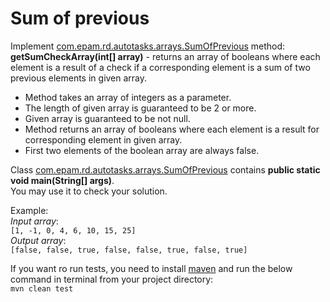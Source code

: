 # Sum of previous
Implement [com.epam.rd.autotasks.arrays.SumOfPrevious](src/main/java/com/epam/rd/autotasks/arrays/SumOfPrevious.java) method:
<br><b>getSumCheckArray(int[] array)</b> - returns an array of booleans where each element is a result of a check if a corresponding element is a sum of two previous elements in given array.

- Method takes an array of integers as a parameter.
- The length of given array is guaranteed to be 2 or more.
- Given array is guaranteed to be not null.
- Method returns an array of booleans where each element is a result for corresponding element in given array.
- First two elements of the boolean array are always false.

Class [com.epam.rd.autotasks.arrays.SumOfPrevious](src/main/java/com/epam/rd/autotasks/arrays/SumOfPrevious.java)
 contains <b>public static void main(String[] args)</b>. 
 <br>You may use it to check your solution.
 
 Example:
 <br><i>Input array</i>:
 <br>`[1, -1, 0, 4, 6, 10, 15, 25]`
 <br><i>Output array</i>:
 <br>`[false, false, true, false, false, true, false, true]`
 
 
 If you want ro run tests, you need to install 
 [maven](https://maven.apache.org/install.html) and run the below command
 in terminal from your project directory:
  <br>`mvn clean test`